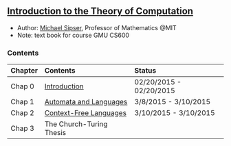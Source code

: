## [Introduction to the Theory of Computation](http://www.amazon.com/Introduction-Theory-Computation-Michael-Sipser/dp/0534950973)

- Author: [Michael Sipser](http://www-math.mit.edu/~sipser/), Professor of Mathematics @MIT
- Note: text book for course GMU CS600

### Contents
|Chapter | Contents| Status|
|:----|:----|:----|
|Chap 0| [Introduction](file/chap0.md)| 02/20/2015 - 02/20/2015|
|Chap 1| [Automata and Languages](file/chap1.md)| 3/8/2015 - 3/10/2015|
|Chap 2| [Context-Free Languages](file/chap2.md)| 3/10/2015 - 3/10/2015 |
|Chap 3| The Church-Turing Thesis| |
